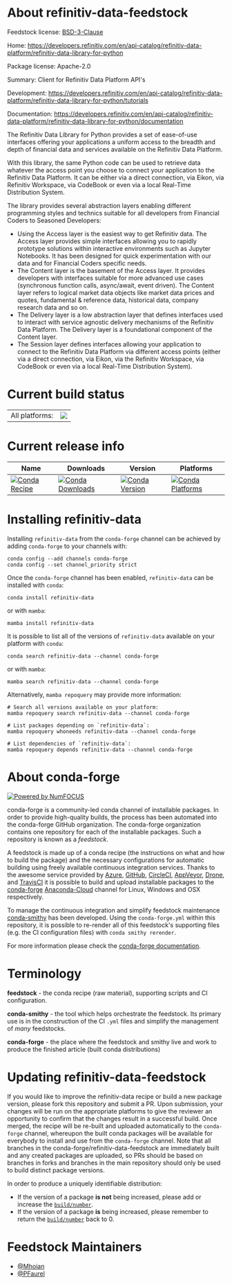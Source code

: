 About refinitiv-data-feedstock
==============================

Feedstock license: [BSD-3-Clause](https://github.com/conda-forge/refinitiv-data-feedstock/blob/main/LICENSE.txt)

Home: https://developers.refinitiv.com/en/api-catalog/refinitiv-data-platform/refinitiv-data-library-for-python

Package license: Apache-2.0

Summary: Client for Refinitiv Data Platform API's

Development: https://developers.refinitiv.com/en/api-catalog/refinitiv-data-platform/refinitiv-data-library-for-python/tutorials

Documentation: https://developers.refinitiv.com/en/api-catalog/refinitiv-data-platform/refinitiv-data-library-for-python/documentation

The Refinitiv Data Library for Python provides a set of ease-of-use interfaces offering your applications a uniform access to the breadth and depth of financial data and services available on the Refinitiv Data Platform.

With this library, the same Python code can be used to retrieve data whatever the access point you choose to connect your application to the Refinitiv Data Platform. It can be either via a direct connection, via Eikon, via Refinitiv Workspace, via CodeBook or even via a local Real-Time Distribution System.

The library provides several abstraction layers enabling different programming styles and technics suitable for all developers from Financial Coders to Seasoned Developers:

 - Using the Access layer is the easiest way to get Refinitiv data. The Access layer provides simple interfaces allowing you to rapidly prototype solutions within interactive environments such as Jupyter Notebooks. It has been designed for quick experimentation with our data and for Financial Coders specific needs.
 - The Content layer is the basement of the Access layer. It provides developers with interfaces suitable for more advanced use cases (synchronous function calls, async/await, event driven). The Content layer refers to logical market data objects like market data prices and quotes, fundamental & reference data, historical data, company research data and so on.
 - The Delivery layer is a low abstraction layer that defines interfaces used to interact with service agnostic delivery mechanisms of the Refinitiv Data Platform. The Delivery layer is a foundational component of the Content layer.
 - The Session layer defines interfaces allowing your application to connect to the Refinitiv Data Platform via different access points (either via a direct connection, via Eikon, via the Refinitiv Workspace, via CodeBook or even via a local Real-Time Distribution System).


Current build status
====================


<table><tr><td>All platforms:</td>
    <td>
      <a href="https://dev.azure.com/conda-forge/feedstock-builds/_build/latest?definitionId=18629&branchName=main">
        <img src="https://dev.azure.com/conda-forge/feedstock-builds/_apis/build/status/refinitiv-data-feedstock?branchName=main">
      </a>
    </td>
  </tr>
</table>

Current release info
====================

| Name | Downloads | Version | Platforms |
| --- | --- | --- | --- |
| [![Conda Recipe](https://img.shields.io/badge/recipe-refinitiv--data-green.svg)](https://anaconda.org/conda-forge/refinitiv-data) | [![Conda Downloads](https://img.shields.io/conda/dn/conda-forge/refinitiv-data.svg)](https://anaconda.org/conda-forge/refinitiv-data) | [![Conda Version](https://img.shields.io/conda/vn/conda-forge/refinitiv-data.svg)](https://anaconda.org/conda-forge/refinitiv-data) | [![Conda Platforms](https://img.shields.io/conda/pn/conda-forge/refinitiv-data.svg)](https://anaconda.org/conda-forge/refinitiv-data) |

Installing refinitiv-data
=========================

Installing `refinitiv-data` from the `conda-forge` channel can be achieved by adding `conda-forge` to your channels with:

```
conda config --add channels conda-forge
conda config --set channel_priority strict
```

Once the `conda-forge` channel has been enabled, `refinitiv-data` can be installed with `conda`:

```
conda install refinitiv-data
```

or with `mamba`:

```
mamba install refinitiv-data
```

It is possible to list all of the versions of `refinitiv-data` available on your platform with `conda`:

```
conda search refinitiv-data --channel conda-forge
```

or with `mamba`:

```
mamba search refinitiv-data --channel conda-forge
```

Alternatively, `mamba repoquery` may provide more information:

```
# Search all versions available on your platform:
mamba repoquery search refinitiv-data --channel conda-forge

# List packages depending on `refinitiv-data`:
mamba repoquery whoneeds refinitiv-data --channel conda-forge

# List dependencies of `refinitiv-data`:
mamba repoquery depends refinitiv-data --channel conda-forge
```


About conda-forge
=================

[![Powered by
NumFOCUS](https://img.shields.io/badge/powered%20by-NumFOCUS-orange.svg?style=flat&colorA=E1523D&colorB=007D8A)](https://numfocus.org)

conda-forge is a community-led conda channel of installable packages.
In order to provide high-quality builds, the process has been automated into the
conda-forge GitHub organization. The conda-forge organization contains one repository
for each of the installable packages. Such a repository is known as a *feedstock*.

A feedstock is made up of a conda recipe (the instructions on what and how to build
the package) and the necessary configurations for automatic building using freely
available continuous integration services. Thanks to the awesome service provided by
[Azure](https://azure.microsoft.com/en-us/services/devops/), [GitHub](https://github.com/),
[CircleCI](https://circleci.com/), [AppVeyor](https://www.appveyor.com/),
[Drone](https://cloud.drone.io/welcome), and [TravisCI](https://travis-ci.com/)
it is possible to build and upload installable packages to the
[conda-forge](https://anaconda.org/conda-forge) [Anaconda-Cloud](https://anaconda.org/)
channel for Linux, Windows and OSX respectively.

To manage the continuous integration and simplify feedstock maintenance
[conda-smithy](https://github.com/conda-forge/conda-smithy) has been developed.
Using the ``conda-forge.yml`` within this repository, it is possible to re-render all of
this feedstock's supporting files (e.g. the CI configuration files) with ``conda smithy rerender``.

For more information please check the [conda-forge documentation](https://conda-forge.org/docs/).

Terminology
===========

**feedstock** - the conda recipe (raw material), supporting scripts and CI configuration.

**conda-smithy** - the tool which helps orchestrate the feedstock.
                   Its primary use is in the construction of the CI ``.yml`` files
                   and simplify the management of *many* feedstocks.

**conda-forge** - the place where the feedstock and smithy live and work to
                  produce the finished article (built conda distributions)


Updating refinitiv-data-feedstock
=================================

If you would like to improve the refinitiv-data recipe or build a new
package version, please fork this repository and submit a PR. Upon submission,
your changes will be run on the appropriate platforms to give the reviewer an
opportunity to confirm that the changes result in a successful build. Once
merged, the recipe will be re-built and uploaded automatically to the
`conda-forge` channel, whereupon the built conda packages will be available for
everybody to install and use from the `conda-forge` channel.
Note that all branches in the conda-forge/refinitiv-data-feedstock are
immediately built and any created packages are uploaded, so PRs should be based
on branches in forks and branches in the main repository should only be used to
build distinct package versions.

In order to produce a uniquely identifiable distribution:
 * If the version of a package **is not** being increased, please add or increase
   the [``build/number``](https://docs.conda.io/projects/conda-build/en/latest/resources/define-metadata.html#build-number-and-string).
 * If the version of a package **is** being increased, please remember to return
   the [``build/number``](https://docs.conda.io/projects/conda-build/en/latest/resources/define-metadata.html#build-number-and-string)
   back to 0.

Feedstock Maintainers
=====================

* [@Mhoian](https://github.com/Mhoian/)
* [@PFaurel](https://github.com/PFaurel/)

